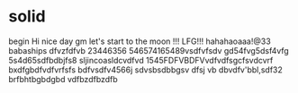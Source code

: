 # solid
begin
Hi
nice day
gm
let's start
to the moon !!!
LFG!!!
hahahaoaaa!@33
babaships
dfvzfdfvb
23446356
546574165489vsdfvfsdv
gd54fvg5dsf4vfg
5s4d65sdfbdbjfs8
sljincoasldcvdfvd
1545FDFVBDFVvdfvdfsgcfsvdcvrf
bxdfgbdfvdfvrfsfs
bdfvsdfv4566j
sdvsbsdbbgsv dfsj
vb dbvdfv'bbl,sdf32
brfbhtbgbdgbd
vdfbzdfbzdfb
